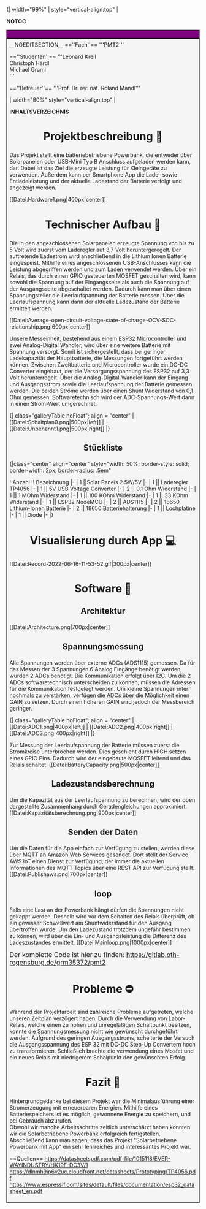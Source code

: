 {| width="99%"
 | style="vertical-align:top" |

__NOTOC__
<div style="border: 1px solid black; background-color:purple; font-size:1px; height:20px; border-bottom:1px solid 97BF87">
</div >
<div style="border: 1px solid black; background-color:whitesmoke; padding:7px;">
__NOEDITSECTION__
==''Fach''==
'''PMT2'''

==''Studenten''==
'''Leonard Kreil <br> Christoph Härdl <br> Michael Graml <br>'''

==''Betreuer''==
'''Prof. Dr. rer. nat. Roland Mandl'''

| width="80%" style="vertical-align:top" |
<br>

__INHALTSVERZEICHNIS__

<h2 style="font-size:200%; text-align:center;">Projektbeschreibung 📄</h2>

Das Projekt stellt eine batteriebetriebene Powerbank, die entweder über Solarpanelen oder USB-Mini Typ B Anschluss aufgeladen werden kann, dar. Dabei ist das Ziel die erzeugte Leistung für Kleingeräte zu verwenden. Außerdem kann per Smartphone App die Lade- sowie Entladeleistung und der aktuelle Ladestand der Batterie verfolgt und angezeigt werden. 

[[Datei:Hardware1.png|400px|center]]

<h2 style="font-size:200%; text-align:center;">Technischer Aufbau 🔧</h2>

Die in den angeschlossenen Solarpanelen erzeugte Spannung von bis zu 5 Volt wird zuerst vom Laderegler auf 3,7 Volt heruntergeregelt. Der auftretende Ladestrom wird anschließend in die Lithium Ionen Batterie eingespeist. Mithilfe eines angeschlossenen USB-Anschlusses kann die Leistung abgegriffen werden und zum Laden verwendet werden. Über ein Relais, das durch einen GPIO gesteuerten MOSFET geschalten wird, kann sowohl die Spannung auf der Eingangsseite als auch die Spannung auf der Ausgangsseite abgeschaltet werden. Dadurch kann man über einen Spannungsteiler die Leerlaufspannung der Batterie messen. Über die Leerlaufspannung kann dann der aktuelle Ladezustand der Batterie ermittelt werden.

[[Datei:Average-open-circuit-voltage-state-of-charge-OCV-SOC-relationship.png|600px|center]]

Unsere Messeinheit, bestehend aus einem ESP32 Microcontroller und zwei Analog-Digital Wandler, wird über eine weitere Batterie mit Spannung versorgt. Somit ist sichergestellt, dass bei geringer Ladekapazität der Hauptbatterie, die Messungen fortgeführt werden können. Zwischen Zweitbatterie und Microcontroller wurde ein DC-DC Converter eingebaut, der die Versorgungsspannung des ESP32 auf 3,3 Volt herunterregelt. Über die Analog-Digital-Wandler kann der Eingang- und Ausgangsstrom sowie die Leerlaufspannung der Batterie gemessen werden. Die beiden Ströme werden über einen Shunt Widerstand von 0,1 Ohm gemessen. Softwaretechnisch wird der ADC-Spannungs-Wert dann in einen Strom-Wert umgerechnet.


{| class="galleryTable noFloat"; align = "center"
| [[Datei:Schaltplan0.png|500px|left]]
| [[Datei:Unbenannt1.png|500px|right]]
|}


<h3 style="font-size:150%; text-align:center;">Stückliste</h3>
{|class="center" align="center" style="width: 50%; border-style: solid; border-width: 2px; border-radius: .5em"  

! Anzahl !! Bezeichnung
|-
| 1 ||Solar Panels 2.5W/5V
|-
| 1 || Laderegler TP4056 
|-
| 1 || 5V USB Voltage Converter
|-
| 2 || 0.1 Ohm Widerstand
|-
| 1 || 1 MOhm Widerstand
|-
| 1 || 100 KOhm Widerstand
|-
| 1 || 33 KOhm Widerstand
|-
| 1 || ESP32 NodeMCU
|-
| 2 || ADS1115
|-
| 2 || 18650 Lithium-Ionen Batterie
|-
| 2 || 18650 Batteriehalterung
|-
| 1 || Lochplatine
|-
| 1 || Diode
|-
|}


<h2 style="font-size:200%; text-align:center;">Visualisierung durch App 💻</h2>
[[Datei:Record-2022-06-16-11-53-52.gif|300px|center]]


<h2 style="font-size:200%; text-align:center;">Software 📏</h2>
<h3 style="font-size:150%; text-align:center;">Architektur</h3>
[[Datei:Architecture.png|700px|center]]

<h3 style="font-size:150%; text-align:center;">Spannungsmessung</h3>
Alle Spannungen werden über externe ADCs (ADS1115) gemessen. Da für das Messen der 3 Spannungen 6 Analog Eingänge benötigt werden, wurden 2 ADCs benötigt. Die Kommunikation erfolgt über I2C. Um die 2 ADCs softwaretechnisch unterscheiden zu können, müssen die Adressen für die Kommunikation festgelegt werden. Um kleine Spannungen intern nochmals zu verstärken, verfügen die ADCs über die Möglichkeit einen GAIN zu setzen. Durch einen höheren GAIN wird jedoch der Messbereich geringer.

{| class="galleryTable noFloat"; align = "center"
| [[Datei:ADC1.png|400px|left]]
| [[Datei:ADC2.png|400px|right]]
| [[Datei:ADC3.png|400px|right]]
|}

Zur Messung der Leerlaufspannung der Batterie müssen zuerst die Stromkreise unterbrochen werden. Dies geschieht durch HIGH setzen eines GPIO Pins. Dadurch wird der eingebaute MOSFET leitend und das Relais schaltet.
[[Datei:BatteryCapacity.png|500px|center]]

<h3 style="font-size:150%; text-align:center;">Ladezustandsberechnung</h3>
Um die Kapazität aus der Leerlaufspannung zu berechnen, wird der oben dargestellte Zusammenhang durch Geradengleichungen approximiert.
[[Datei:Kapazitätsberechnung.png|900px|center]]

<h3 style="font-size:150%; text-align:center;">Senden der Daten</h3>
Um die Daten für die App einfach zur Verfügung zu stellen, werden diese über MQTT an Amazon Web Services gesendet. Dort stellt der Service AWS IoT einen Dienst zur Verfügung, der immer die aktuellen Informationen des MQTT Topics über eine REST API zur Verfügung stellt.
[[Datei:Publishaws.png|700px|center]]

<h3 style="font-size:150%; text-align:center;">loop</h3>
Falls eine Last an der Powerbank hängt dürfen die Spannungen nicht gekappt werden. Deshalb wird vor dem Schalten des Relais überprüft, ob ein gewisser Schwellwert am Shuntwiderstand für den Ausgang übertroffen wurde. Um den Ladezustand  trotzdem ungefähr bestimmen zu können, wird über die Ein- und Ausgangsleistung die Differenz des Ladeszustandes ermittelt.
[[Datei:Mainloop.png|1000px|center]]


<big>Der komplette Code ist hier zu finden: https://gitlab.oth-regensburg.de/grm35372/pmt2</big>

<h2 style="font-size:200%; text-align:center;">Probleme ⛔</h2>

Während der Projektarbeit sind zahlreiche Probleme aufgetreten, welche unseren Zeitplan verzögert haben. Durch die Verwendung von Labor-Relais, welche einen zu hohen und unregeläßigen Schaltpunkt besitzen, konnte die Spannungsmessung nicht wie gewünscht durchgeführt werden. Aufgrund des geringen Ausgangsstroms, scheiterte der Versuch die Ausgangsspannung des ESP 32 mit DC-DC Step-Up Convertern hoch zu transformieren. Schließlich brachte die verwendung eines Mosfet und ein neues Relais mit niedrigerem Schalpunkt den gewünschten Erfolg.  

<h2 style="font-size:200%; text-align:center;">Fazit 🔭</h2>
Hintergrundgedanke bei diesem Projekt war die Minimalausführung einer Stromerzeugung mit erneuerbaren Energien. Mithilfe eines Batteriespeichers ist es möglich, gewonnene Energie zu speichern, und bei Gebrauch abzurufen. <br>
Obwohl wir manche Arbeitsschritte zeitlich unterschätzt haben konnten wir die Solarbetriebene Powerbank erfolgreich fertigstellen. Abschließend kann man sagen, dass das Projekt "Solarbetriebene Powerbank mit App" ein sehr lehrreiches und interessantes Projekt war. 


==Quellen==
https://datasheetspdf.com/pdf-file/1015118/EVER-WAYINDUSTRY/HK19F-DC3V/1 <br>
https://dlnmh9ip6v2uc.cloudfront.net/datasheets/Prototyping/TP4056.pdf <br>
https://www.espressif.com/sites/default/files/documentation/esp32_datasheet_en.pdf

